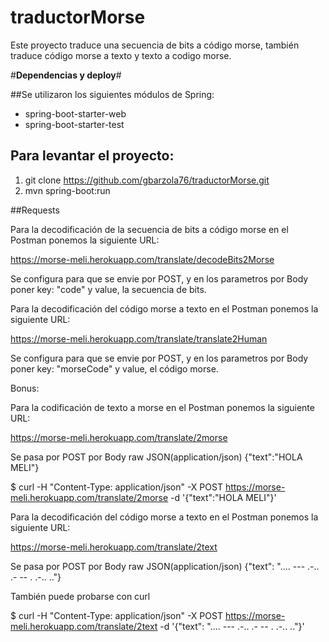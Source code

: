 # traductorMorse

Este proyecto traduce una secuencia de bits a código morse, también traduce código morse a texto y texto a codigo morse.

#**Dependencias y deploy**#

##Se utilizaron los siguientes módulos de Spring:
* spring-boot-starter-web
* spring-boot-starter-test

## Para levantar el proyecto:
1. git clone https://github.com/gbarzola76/traductorMorse.git
2. mvn spring-boot:run

##Requests

Para la decodificación de la secuencia de bits a código morse en el Postman ponemos la siguiente URL: 

https://morse-meli.herokuapp.com/translate/decodeBits2Morse 

Se configura para que se envie por POST, y en los parametros por Body poner key: "code" y value, la secuencia de bits.



Para la decodificación del código morse a texto en el Postman ponemos la siguiente URL:

https://morse-meli.herokuapp.com/translate/translate2Human 

Se configura para que se envie por POST, y en los parametros por Body poner key: "morseCode" y value, el código morse.




Bonus:

Para la codificación de texto a morse en el Postman ponemos la siguiente URL:

https://morse-meli.herokuapp.com/translate/2morse

Se pasa por POST por Body raw JSON(application/json) {"text":"HOLA MELI"}

$ curl -H "Content-Type: application/json" -X POST https://morse-meli.herokuapp.com/translate/2morse -d '{"text":"HOLA MELI"}'




Para la decodificación del código morse a texto en el Postman ponemos la siguiente URL:

https://morse-meli.herokuapp.com/translate/2text

Se pasa por POST por Body raw JSON(application/json) {"text": ".... --- .-.. .- -- . .-.. .."}

También puede probarse con curl

$ curl -H "Content-Type: application/json" -X POST https://morse-meli.herokuapp.com/translate/2text -d '{"text": ".... --- .-.. .- -- . .-.. .."}'




